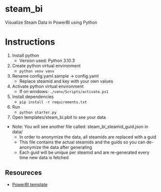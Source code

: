 # steam_bi
Visualize Steam Data in PowerBI using Python

# Instructions
1. Install python
    - Version used: Python 3.10.3
2. Create python virtual environment
    - ```python venv venv```
3. Rename config.yaml.sample -> config.yaml
    - Replace steamid and key with your own values
4. Activate python virtual environment
    - If on windows: ```./venv/Scripts/activate.ps1```
5. Install dependencies
    - ```pip install -r requirements.txt```
6. Run
    - ```python starter.py```
7. Open templates/steam_bi.pbit to see your data

- Note: You will see another file called: steam_bi_steamid_guid.json in data/
    - In order to anonymize the data, all steamids are replaced with a guid
    - This file contains the actual steamids and the guids so you can de-anonymize the data after generating
    - Each guid will be unique per steamid and are re-generated every time new data is fetched

## Resoureces
- [PowerBI template](templates/steam_bi.pbit)
